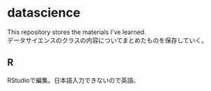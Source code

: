 # datascience

This repository stores the materials I've learned.  
データサイエンスのクラスの内容についてまとめたものを保存していく。

## R
RStudioで編集。日本語入力できないので英語。
